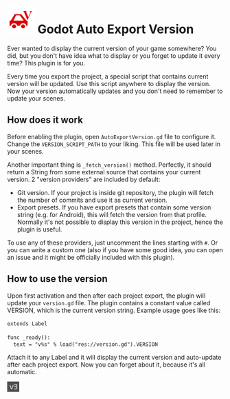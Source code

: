 # <img src="https://github.com/KoBeWi/Godot-Auto-Export-Version/blob/master/Media/Icon.png" width="64" height="64"> Godot Auto Export Version

Ever wanted to display the current version of your game somewhere? You did, but you don't have idea what to display or you forget to update it every time? This plugin is for you.

Every time you export the project, a special script that contains current version will be updated. Use this script anywhere to display the version. Now your version automatically updates and you don't need to remember to update your scenes.

## How does it work

Before enabling the plugin, open `AutoExportVersion.gd` file to configure it. Change the `VERSION_SCRIPT_PATH` to your liking. This file will be used later in your scenes.

Another important thing is `_fetch_version()` method. Perfectly, it should return a String from some external source that contains your current version. 2 "version providers" are included by default:
- Git version. If your project is inside git repository, the plugin will fetch the number of commits and use it as current version.
- Export presets. If you have export presets that contain some version string (e.g. for Android), this will fetch the version from that profile. Normally it's not possible to display this version in the project, hence the plugin is useful.

To use any of these providers, just uncomment the lines starting with `#`. Or you can write a custom one (also if you have some good idea, you can open an issue and it might be officially included with this plugin).

## How to use the version

Upon first activation and then after each project export, the plugin will update your `version.gd` file. The plugin contains a constant value called VERSION, which is the current version string. Example usage goes like this:
```GDScript
extends Label

func _ready():
  text = "v%s" % load("res://version.gd").VERSION
```
Attach it to any Label and it will display the current version and auto-update after each project export. Now you can forget about it, because it's all automatic.

![](https://github.com/KoBeWi/Godot-Auto-Export-Version/blob/master/Media/ReadmeV3.png)
